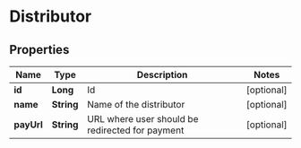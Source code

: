 
# Distributor

## Properties
Name | Type | Description | Notes
------------ | ------------- | ------------- | -------------
**id** | **Long** | Id |  [optional]
**name** | **String** | Name of the distributor |  [optional]
**payUrl** | **String** | URL where user should be redirected for payment |  [optional]



